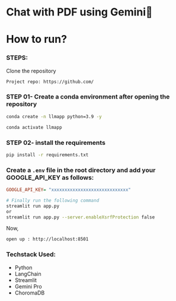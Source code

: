 # Chat with PDF using Gemini💁


# How to run?
### STEPS:

Clone the repository

```bash
Project repo: https://github.com/
```
### STEP 01- Create a conda environment after opening the repository

```bash
conda create -n llmapp python=3.9 -y
```

```bash
conda activate llmapp
```


### STEP 02- install the requirements
```bash
pip install -r requirements.txt
```

### Create a `.env` file in the root directory and add your GOOGLE_API_KEY as follows:

```ini
GOOGLE_API_KEY= "xxxxxxxxxxxxxxxxxxxxxxxxxxxxx"
```


```bash
# Finally run the following command
streamlit run app.py
or
streamlit run app.py --server.enableXsrfProtection false
```

Now,
```bash
open up : http://localhost:8501
```


### Techstack Used:

- Python
- LangChain
- Streamlit 
- Gemini Pro
- ChoromaDB

